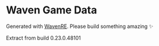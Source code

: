 # Waven Game Data
Generated with [WavenRE](https://github.com/Daweyy/WavenRE).
Please build something amazing ✨

Extract from build 0.23.0.48101
